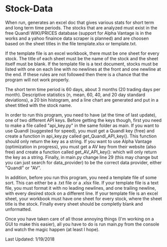 # Stock-Data

When run, generates an excel doc that gives various stats for short term and long term time periods. The stocks that are analyzed must exist in the free Quandl WIKI/PRICES database (support for Alpha Vantage is in the works and a yahoo finaince data scraper is planned) and are choosen based on the sheet titles in the file template.xlsx or template.txt.

If the template file is an excel workbook, there must be one sheet for every stock. The title of each sheet must be the name of the stock and the sheet itself must be blank. If the template file is a text document, stocks must be listed with one on each line with no newlines at the front and one newline at the end. If these rules are not followed then there is a chance that the program will not work properly.

The short term time period is 60 days, about 3 months (20 trading days per month). Descriptive statistics (n, mean, 60, 40, and 20 day standard deviations), a 20 bin histogram, and a line chart are generated and put in a sheet titled with the stock name.

In order to run this program, you need to have (at the time of last update), one of two different API keys. Before getting the keys though, first you need to make a file called "api_key.py" in the same folder as main. If you want to use Quandl (suggested for speed), you must get a Quandl key (free) and create a function in api_key.py called get_Quandl_API_key(). This function should only return the key as a string. If you want to use Alpha Vantage (optimization in progress), you must get a AV key from their website (also free) and create a function called get_AV_API_key(): which will only return the key as a string. Finally, in main.py change line 29 (this may change but you can just search for data_provider) to be the correct data provider, either "Quandl" or "AV".

In addition, before you run this program, you need a template file of some sort. This can either be a .txt file or a .xlsx file. If your template file is a text file, you must format it with no leading newlines, and one trailing newline, with every desired stock on a different line. If your template file is an excel sheet, your workbook must have one sheet for every stock, where the sheet title is the stock. Finally every sheet should be completly blank and unformatted.

Once you have taken care of all those annoying things (I'm working on a GUI to make this easier), all you have to do is run main.py from the console and watch the magic happen (at least I hope).

Last Updated: 1/19/2018
